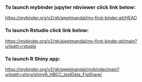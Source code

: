 ### To launch mybinder jupyter nbviewer click link below:

https://mybinder.org/v2/gh/ajeetmandal/my-first-binder.git/HEAD


### To launch Rstudio click link below:
https://mybinder.org/v2/gh/ajeetmandal/my-first-binder.git/main?urlpath=rstudio

### To launch R Shiny app:
https://mybinder.org/v2/gh/ajeetmandal/mybinder/main?urlpath=shiny/shinyR_HBCC_testData_FigShare/
